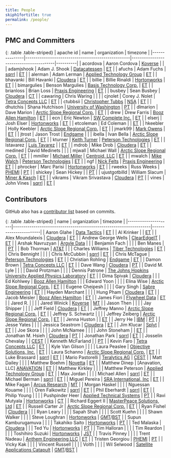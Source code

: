 ```yaml
---
title: People
skiph1fortitle: true
permalink: /people/
---
```


## PMC and Committers

{: .table .table-striped}
| apache id     | name                                              | organization                           | timezone |
|---------------|---------------------------------------------------|----------------------------------------|----------|
| acordova      | Aaron Cordova                                     | [Koverse][KOVERSE]                     |          |
| adamjshook    | Adam J. Shook                                     | [Datacatessen][DATACATESS]             | [ET][ET] |
| afuchs        | Adam Fuchs                                        | [sqrrl][SQRRL]                         | [ET][ET] |
| alerman       | Adam Lerman                                       | [Applied Technology Group][ATG]        | [ET][ET] |
| bhavanki      | Bill Havanki                                      | [Cloudera][CLOUDERA]                   | [ET][ET] |
| billie        | Billie Rinaldi                                    | [Hortonworks][HORTONWORKS]             | [ET][ET] |
| bimargulies   | Benson Margulies                                  | [Basis Technology Corp.][BASISTECH]    | [ET][ET] |
| brianloss     | Brian Loss                                        | [Praxis Engineering][PRAXIS]           | [ET][ET] |
| busbey        | Sean Busbey                                       | [Cloudera][CLOUDERA]                   | [CT][CT] |
| cawaring      | Chris Waring                                      |                                        |          |
| cjnolet       | Corey J. Nolet                                    | [Tetra Concepts LLC][TETRA]            | [ET][ET] |
| ctubbsii      | [Christopher Tubbs](https://github.com/ctubbsii)  | [NSA][NSA]                             | [ET][ET] |
| dhutchis      | Shana Hutchison                                   | [University of Washington][UW]         | [PT][PT] |
| dlmarion      | Dave Marion                                       | [Arctic Slope Regional Corp.][ASRC]    | [ET][ET] |
| drew          | Drew Farris                                       | [Booz Allen Hamilton][BOOZ]            | [ET][ET] |
| ecn           | Eric Newton                                       | [SW Complete Inc.][SWC]                | [ET][ET] |
| elserj        | Josh Elser                                        | [Hortonworks][HORTONWORKS]             | [ET][ET] |
| etcoleman     | Ed Coleman                                        |                                        | [ET][ET] |
| hkeebler      | Holly Keebler                                     | [Arctic Slope Regional Corp.][ASRC]    | [ET][ET] |
| jmark99       | [Mark Owens](https://github.com/jmark99)          |                                        | [ET][ET] |
| jtrost        | Jason Trost                                       | [Endgame][ENDGAME]                     |          |
| ibella        | Ivan Bella                                        | [Arctic Slope Regional Corp.][ASRC]    | [ET][ET] |
| kturner       | [Keith Turner](https://github.com/keith-turner)   | [Peterson Technologies][PETERSON]      | [ET][ET] |
| lstavarez     | [Luis Tavarez](https://github.com/lstav)          |                                        | [ET][ET] |
| mdrob         | Mike Drob                                         | [Cloudera][CLOUDERA]                   | [ET][ET] |
| medined       | David Medinets                                    |                                        |          |
| mjwall        | Michael Wall                                      | [Arctic Slope Regional Corp.][ASRC]    | [ET][ET] |
| mmiller       | [Michael Miller](https://github.com/milleruntime) | [Centroid, LLC][CENTROID]              | [ET][ET] |
| mwalch        | [Mike Walch](https://github.com/mikewalch)        | [Peterson Technologies][PETERSON]      | [ET][ET] |
| ngf           | [Nick Felts](https://github.com/pircdef)          | [Praxis Engineering][PRAXIS]           | [ET][ET] |
| phrocker      | Marc Parisi                                       | [Hortonworks][HORTONWORKS]             | [ET][ET] |
| rweeks        | Russ Weeks                                        | [PHEMI][PHEMI]                         | [PT][PT] |
| shickey       | Sean Hickey                                       |                                        | [PT][PT] |
| ujustgotbilld | William Slacum                                    | [Miner &amp; Kasch][MINERKASCH]        | [ET][ET] |
| vikrams       | Vikram Srivastava                                 | [Cloudera][CLOUDERA]                   | [PT][PT] |
| vines         | John Vines                                        | [sqrrl][SQRRL]                         | [ET][ET] |

## Contributors

GitHub also has a [contributor list][github-contributors] based on commits.

{: .table .table-striped}
| name                | organization                                                      | timezone              |
|---------------------|-------------------------------------------------------------------|-----------------------|
| Aaron Glahe         | [Data Tactics][DATATACT]                                          | [ET][ET]              |
| Al Krinker          |                                                                   | [ET][ET]              |
| Alex Moundalexis    | [Cloudera][CLOUDERA]                                              | [ET][ET]              |
| Andrew George Wells | [ClearEdgeIT][CLEAREDGE]                                          | [ET][ET]              |
| Arshak Navruzyan    | [Argyle Data][ARGYLE]                                             |                       |
| Benjamin Fach       |                                                                   |                       |
| Ben Manes           |                                                                   | [PT][PT]              |
| Bob Thorman         | [AT&amp;T][ATT]                                                   |                       |
| Charles Williams    | [Tiber Technologies][TIBER]                                       | [ET][ET]              |
| Chris Bennight      |                                                                   |                       |
| Chris McCubbin      | [sqrrl][SQRRL]                                                    | [ET][ET]              |
| Chris McTague       | [Peterson Technologies][PETERSON]                                 | [ET][ET]              |
| Christian Rohling   | [Endgame][ENDGAME]                                                | [ET][ET]              |
| Damon Brown         | [Tetra Concepts LLC][TETRA]                                       | [ET][ET]              |
| Dave Wang           | [Cloudera][CLOUDERA]                                              | [PT][PT]              |
| David M. Lyle       |                                                                   |                       |
| David Protzman      |                                                                   |                       |
| Dennis Patrone      | [The Johns Hopkins University Applied Physics Laboratory][JHUAPL] | [ET][ET]              |
| Dima Spivak         | [Cloudera][CLOUDERA]                                              |                       |
| Ed Kohlwey          | [Booz Allen Hamilton][BOOZ]                                       |                       |
| Edward Yoon         |                                                                   |                       |
| Elina Wise          | [Arctic Slope Regional Corp.][ASRC]                               | [ET][ET]              |
| Eugene Cheipesh     |                                                                   |                       |
| Gary Singh          | [Sabre Engineering][SABRE]                                        | [ET][ET]              |
| Hayden Marchant     |                                                                   |                       |
| Hung Pham           | [Cloudera][CLOUDERA]                                              | [ET][ET]              |
| Jacob Meisler       | [Booz Allen Hamilton][BOOZ]                                       | [ET][ET]              |
| James Fiori         | [Flywheel Data][FLYWHEEL]                                         | [ET][ET]              |
| Jared R.            |                                                                   |                       |
| Jared Winick        | [Koverse][KOVERSE]                                                | [MT][MT]              |
| Jason Then          |                                                                   |                       |
| Jay Shipper         |                                                                   |                       |
| Jeff Field          | [Cloudera][CLOUDERA]                                              | [ET][ET]              |
| Jeffrey Manno       | [Arctic Slope Regional Corp.][ASRC]                               | [ET][ET]              |
| Jeffrey S. Schwartz |                                                                   |                       |
| Jeffrey Zeiberg     | [Arctic Slope Regional Corp.][ASRC]                               | [ET][ET]              |
| Jenna Huston        |                                                                   | [ET][ET]              |
| Jerry He            | [IBM][IBM]                                                        | [PT][PT]              |
| Jesse Yates         |                                                                   |                       |
| Jessica Seastrom    | [Cloudera][CLOUDERA]                                              | [ET][ET]              |
| Jim Klucar          | [Splyt][SPLYT]                                                    | [ET][ET]              |
| Joe Skora           |                                                                   |                       |
| John McNamee        |                                                                   |                       |
| John Stoneham       |                                                                   | [ET][ET]              |
| Jonathan M. Hsieh   | [Cloudera][CLOUDERA]                                              | [PT][PT]              |
| Jonathan Park       | [sqrrl][SQRRL]                                                    | [ET][ET]              |
| Josselin Chevalay   |                                                                   | [CEST][CEST]          |
| Kenneth McFarland   |                                                                   | [PT][PT]              |
| Kevin Faro          | [Tetra Concepts LLC][TETRA]                                       | [ET][ET]              |
| Kyle Van Gilson     |                                                                   |                       |
| Laura Peaslee       | [Objective Solutions, Inc.][OBJECTIVE]                            | [ET][ET]              |
| Laura Schanno       | [Arctic Slope Regional Corp.][ASRC]                               | [ET][ET]              |
| Luke Brassard       | [sqrrl][SQRRL]                                                    | [ET][ET]              |
| Mario Pastorelli    | [Teralytics AG][TERALYTICS]                                       | [CEST][CEST]          |
| Matt Dailey         |                                                                   |                       |
| Matthew Boehm       | [Novetta][NOVETTA]                                                | [ET][ET]              |
| Matthew Dinep       | [Anavation, LLC] [ANAVATION]                                      | [ET][ET]              |
| Matthew Kirkley     |                                                                   |                       |
| Matthew Peterson    | [Applied Technology Group][ATG]                                   | [ET][ET]              |
| Max Jordan          |                                                                   |                       |
| Michael Allen       | [sqrrl][SQRRL]                                                    | [ET][ET]              |
| Michael Berman      | [sqrrl][SQRRL]                                                    | [ET][ET]              |
| Miguel Pereira      | [SRA International, Inc][SRA]                                     | [ET][ET]              |
| Mike Fagan          | [Arcus Research][ARCUS]                                           | [MT][MT]              |
| Morgan Haskel       |                                                                   |                       |
| Nguessan Kouame     |                                                                   |                       |
| Oren Falkowitz      | [sqrrl][SQRRL]                                                    | [ET][ET]              |
| Phil Eberhardt      | [sqrrl][SQRRL]                                                    | [ET][ET]              |
| Philip Young        |                                                                   |                       |
| Pushpinder Heer     | [Applied Technical Systems][ATSID]                                | [PT][PT]              |
| Ravi Mutyala        | [Hortonworks][HORTONWORKS]                                        | [CT][CT]              |
| Richard Eggert II   | [MasterPeace Solutions, Ltd][MASTERPEACE]                         | [ET][ET]              |
| Russell Carter Jr   | [Arctic Slope Regional Corp.][ASRC]                               | [ET][ET]              |
| Ryan Fishel         | [Cloudera][CLOUDERA]                                              |                       |
| Ryan Leary          |                                                                   |                       |
| Sapah Shah          |                                                                   |                       |
| Scott Kuehn         |                                                                   |                       |
| Shawn Walker        |                                                                   |                       |
| Steve Loughran      | [Hortonworks][HORTONWORKS]                                        | [GMT][GMT]/[BST][BST] |
| Supun Kamburugamuva |                                                                   |                       |
| Takahiko Saito      | [Hortonworks][HORTONWORKS]                                        | [PT][PT]              |
| Ted Malaska         | [Cloudera][CLOUDERA]                                              |                       |
| Ted Yu              | [Hortonworks][HORTONWORKS]                                        | [PT][PT]              |
| Tim Halloran        |                                                                   |                       |
| Tim Reardon         |                                                                   |                       |
| Toshihiro Suzuki    | [Hortonworks][HORTONWORKS]                                        | [JST][JST]            |
| Travis Pinney       |                                                                   |                       |
| Trent Nadeau        | [Anthem Engineering LLC][ANTHEMENG]                               | [ET][ET]              |
| Tristen Georgiou    | [PHEMI][PHEMI]                                                    | [PT][PT]              |
| Vicky Kak           |                                                                   |                       |
| Vincent Russell     |                                                                   |                       |
| Volth               |                                                                   |                       |
| Wil Selwood         | [Satellite Applications Catapult][SACAT]                          | [GMT][GMT]/[BST][BST] |

[github-contributors]: https://github.com/apache/accumulo/graphs/contributors
[ANAVATION]: http://www.anavationllc.com/
[ANTHEMENG]: http://www.anthemengineering.com
[ARCUS]: http://www.arcus-research.com
[ARGYLE]: http://www.argyledata.com
[ASRC]: http://www.asrc.com
[ATG]: http://www.atg-us.com/
[ATSID]: http://www.atsid.com
[ATT]: http://www.att.com
[BASISTECH]: http://www.basistech.com
[BOOZ]: http://www.boozallen.com
[CENTROID]: http://www.centroid-llc.com/
[CLEAREDGE]: http://clearedgeit.com
[CLOUDERA]: http://www.cloudera.com
[DATATACT]: http://www.data-tactics.com
[DATACATESS]: https://datacatessen.com/
[ENDGAME]: http://www.endgame.com
[FLYWHEEL]: http://flywheeldata.com
[HORTONWORKS]: http://hortonworks.com
[IBM]: http://www.ibm.com
[JHUAPL]: http://www.jhuapl.edu
[KOVERSE]: http://www.koverse.com
[MASTERPEACE]: https://www.masterpeaceltd.com
[MINERKASCH]: http://minerkasch.com
[NOVETTA]: http://www.novetta.com
[NSA]: http://www.nsa.gov
[OBJECTIVE]: http://www.objectivesolutions.com
[PETERSON]: http://www.ptech-llc.com
[PHEMI]: http://www.phemi.com
[PRAXIS]: http://www.praxiseng.com
[SABRE]: http://www.sabre-eng.com
[SACAT]: https://sa.catapult.org.uk
[SPLYT]: http://www.splyt.com
[SQRRL]: http://sqrrl.com
[SRA]: http://sra.com
[SWC]: http://swcomplete.com
[TERALYTICS]: http://www.teralytics.net/
[TETRA]: http://www.tetraconcepts.com
[TIBER]: http://www.tibertechnologies.com
[UW]: https://www.washington.edu/
[WAVE]: http://www.wavestrike.com/
[BST]: http://www.timeanddate.com/time/zones/bst
[CT]: http://www.timeanddate.com/time/zones/ct
[ET]: http://www.timeanddate.com/time/zones/et
[GMT]: http://www.timeanddate.com/time/zones/gmt
[JST]: http://www.timeanddate.com/time/zones/jst
[MT]: http://www.timeanddate.com/time/zones/mt
[PT]: http://www.timeanddate.com/time/zones/pt
[CEST]: http://www.timeanddate.com/time/zones/cest
